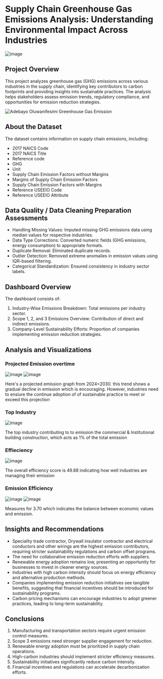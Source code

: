 # Supply Chain Greenhouse Gas Emissions Analysis: Understanding Environmental Impact Across Industries

![image](https://github.com/user-attachments/assets/36cd15c0-7465-4c89-a16c-2a5b69aafa8d)

## Project Overview
This project analyzes greenhouse gas (GHG) emissions across various industries in the supply chain, identifying key contributors to carbon footprints and providing insights into sustainable practices. The analysis helps stakeholders assess emission trends, regulatory compliance, and opportunities for emission reduction strategies.

![Adebayo Oluwanifesimi Greenhouse Gas Emission ](https://github.com/user-attachments/assets/57ad5133-7526-4728-aa81-35bc87beabaa)

## About the Dataset
The dataset contains information on supply chain emissions, including:

* 2017 NAICS Code
* 2017 NAICS Title
* Reference code
* GHG
* Unit
* Supply Chain Emission Factors without Margins
* Margins of Supply Chain Emission Factors
* Supply Chain Emission Factors with Margins
* Reference USEEIO Code
* Reference USEEIO Attribute

## Data Quality / Data Cleaning Preparation Assessments
* Handling Missing Values: Imputed missing GHG emissions data using median values for respective industries.
* Data Type Corrections: Converted numeric fields (GHG emissions, energy consumption) to appropriate formats.
* Duplicate Removal: Eliminated duplicate records.
* Outlier Detection: Removed extreme anomalies in emission values using IQR-based filtering.
* Categorical Standardization: Ensured consistency in industry sector labels.

## Dashboard Overview
The dashboard consists of:

1. Industry-Wise Emissions Breakdown: Total emissions per industry sector.
2. Scope 1, 2, and 3 Emissions Overview: Contribution of direct and indirect emissions.
3. Company-Level Sustainability Efforts: Proportion of companies implementing emission reduction strategies.

## Analysis and Visualizations

### Projected Emission overtime
![image](https://github.com/user-attachments/assets/76dd2d10-bbe3-4815-b283-b7b71c2227ad)    ![image](https://github.com/user-attachments/assets/12ace550-8c79-4e88-802e-e6bc343da023)

Here's a projected emission graph from 2024=2030. this trend shows a gradual decline in emission which is encouraging. However, industries need to ensiure the continue adoption of of sustainable practice to meet or exceed this projection

### Top Industry
![image](https://github.com/user-attachments/assets/bf936475-f998-4534-997f-36c6fb53ae7d)

The top industry contributing to to emission the commercial & Institutional building construction, which acts as 1% of the total emission

### Effieciency
![image](https://github.com/user-attachments/assets/0cd9d5b8-b3b0-49a7-b6ab-2fcf4a953e33)

The overall efficiency score is 49.88 indicating how well industries are managing their emission 

### Emission Efficiency
![image](https://github.com/user-attachments/assets/8c90f109-1e45-455b-ad8b-73ef70264fe2)   ![image](https://github.com/user-attachments/assets/ae934033-7804-419e-9444-a315baa2f8e9)


Measures for 3.70 which indicates the balance between economic values and emission. 

## Insights and Recommendations
* Speciality trade contractor, Drywall insulator contractor and electrical conductors and other wirings are the highest emission contributors, requiring stricter sustainability regulations and carbon offset programs.
* The need for collaborative emission reduction efforts with suppliers.
* Renewable energy adoption remains low, presenting an opportunity for businesses to invest in cleaner energy sources.
* Industries with high carbon intensity should focus on energy efficiency and alternative production methods.
* Companies implementing emission reduction initiatives see tangible benefits, suggesting that financial incentives should be introduced for sustainability programs.
* Carbon pricing mechanisms can encourage industries to adopt greener practices, leading to long-term sustainability.

## Conclusions

1. Manufacturing and transportation sectors require urgent emission control measures.
2. Scope 3 emissions need stronger supplier engagement for reduction.
3. Renewable energy adoption must be prioritized in supply chain operations.
4. High-carbon industries should implement stricter efficiency measures.
5. Sustainability initiatives significantly reduce carbon intensity.
6. Financial incentives and regulations can accelerate decarbonization efforts.

